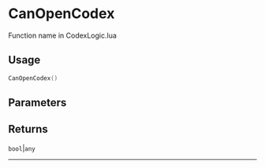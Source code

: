 # CanOpenCodex
Function name in CodexLogic.lua
## Usage
```lua
CanOpenCodex()
```
## Parameters

## Returns
`bool`|`any`

---